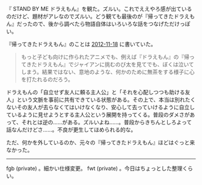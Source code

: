 『 STAND BY ME ドラえもん』を観た。ズルい。これでええやろ感が出ているのだけど、題材がアレなのでズルい。どう観ても最後のが『帰ってきたドラえもん』だったので、後から調べたら物語自体はいろいろな話をつなげただけっぽい。

『帰ってきたドラえもん』のことは [2012-11-18][] に書いていた。

> もっと子ども向けに作られたアニメでも、例えば『ドラえもん』の『帰ってきたドラえもん』でジャイアンに挑むのび太を見てでも、ぼくは泣いてしまう。結果ではない、意地のような、何かのために無茶をする様子に心を打たれるのだろう。

ドラえもんの「自立せず友人に頼る主人公」と「それを心配しつつも助ける友人」という文脈を事前に共有できている状態がある。その上で、本当は別れたくないその友人が去らなくてはいけなくなり、安心して去っていけるように自立しているように見せようとする主人公という展開を持ってくる。普段のダメさがあって、それとは逆の……がある。ズルいよね……。普段からきちんとしろよって話なんだけどさ……。不良が更生してほめられる的な。

ただ、何かを外しているのか、元々の『帰ってきたドラえもん』ほどはぐっと来なかった。

-----

fgb (private) 。細かい仕様変更。 fwt (private) 。今日はちょっとした整理くらい。

[2012-11-18]: https://blog.bouzuya.net/2012/11/18/
